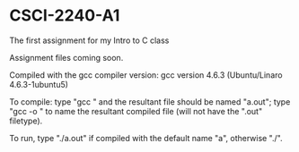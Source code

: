 # CSCI-2240-A1
The first assignment for my Intro to C class

Assignment files coming soon.

Compiled with the gcc compiler version: gcc version 4.6.3 (Ubuntu/Linaro 4.6.3-1ubuntu5)

To compile: type "gcc <file-name>" and the resultant file should be named "a.out"; type "gcc <file-name> -o <out-file-name>" to name the resultant compiled file (will not have the ".out" filetype).

To run, type "./a.out" if compiled with the default name "a", otherwise "./<file-name>".
